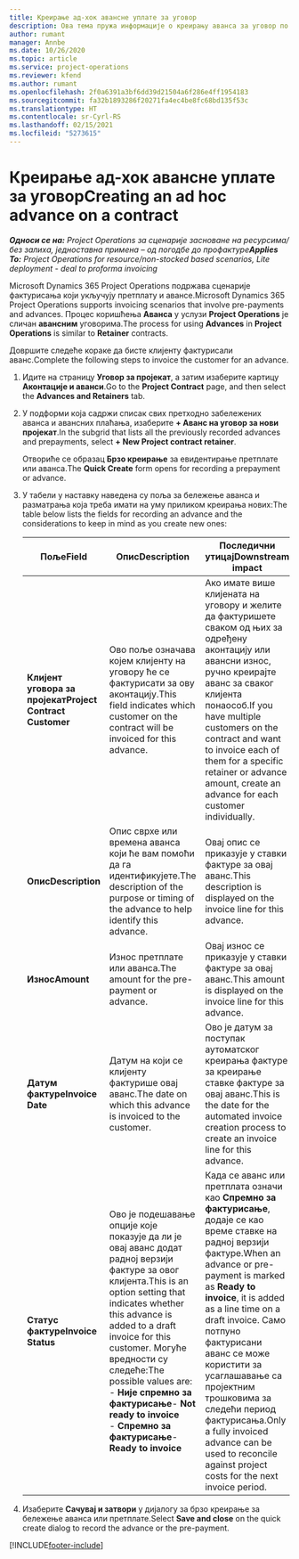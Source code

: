 ```yaml
---
title: Креирање ад-хок авансне уплате за уговор
description: Ова тема пружа информације о креирању аванса за уговор по потреби.
author: rumant
manager: Annbe
ms.date: 10/26/2020
ms.topic: article
ms.service: project-operations
ms.reviewer: kfend
ms.author: rumant
ms.openlocfilehash: 2f0a6391a3bf6dd39d21504a6f286e4ff1954183
ms.sourcegitcommit: fa32b1893286f20271fa4ec4be8fc68bd135f53c
ms.translationtype: HT
ms.contentlocale: sr-Cyrl-RS
ms.lasthandoff: 02/15/2021
ms.locfileid: "5273615"
---
```

# <a name="creating-an-ad-hoc-advance-on-a-contract"></a><span data-ttu-id="618d2-103">Креирање ад-хок авансне уплате за уговор</span><span class="sxs-lookup"><span data-stu-id="618d2-103">Creating an ad hoc advance on a contract</span></span>

<span data-ttu-id="618d2-104">_**Односи се на:** Project Operations за сценарије засноване на ресурсима/без залиха, једноставна примена – од погодбе до профактуре_</span><span class="sxs-lookup"><span data-stu-id="618d2-104">_**Applies To:** Project Operations for resource/non-stocked based scenarios, Lite deployment - deal to proforma invoicing_</span></span>

<span data-ttu-id="618d2-105">Microsoft Dynamics 365 Project Operations подржава сценарије фактурисања који укључују претплату и авансе.</span><span class="sxs-lookup"><span data-stu-id="618d2-105">Microsoft Dynamics 365 Project Operations supports invoicing scenarios that involve pre-payments and advances.</span></span> <span data-ttu-id="618d2-106">Процес коришћења **Аванса** у услузи **Project Operations** је сличан **авансним** уговорима.</span><span class="sxs-lookup"><span data-stu-id="618d2-106">The process for using **Advances** in **Project Operations** is similar to **Retainer** contracts.</span></span> 

<span data-ttu-id="618d2-107">Довршите следеће кораке да бисте клијенту фактурисали аванс.</span><span class="sxs-lookup"><span data-stu-id="618d2-107">Complete the following steps to invoice the customer for an advance.</span></span>

1. <span data-ttu-id="618d2-108">Идите на страницу **Уговор за пројекат**, а затим изаберите картицу **Аконтације и аванси**.</span><span class="sxs-lookup"><span data-stu-id="618d2-108">Go to the **Project Contract** page, and then select the **Advances and Retainers** tab.</span></span>
2. <span data-ttu-id="618d2-109">У подформи која садржи списак свих претходно забележених аванса и авансних плаћања, изаберите **+ Аванс на уговор за нови пројекат**.</span><span class="sxs-lookup"><span data-stu-id="618d2-109">In the subgrid that lists all the previously recorded advances and prepayments, select **+ New Project contract retainer**.</span></span> 

    <span data-ttu-id="618d2-110">Отвориће се образац **Брзо креирање** за евидентирање претплате или аванса.</span><span class="sxs-lookup"><span data-stu-id="618d2-110">The **Quick Create** form opens for recording a prepayment or advance.</span></span>
    
3. <span data-ttu-id="618d2-111">У табели у наставку наведена су поља за бележење аванса и разматрања која треба имати на уму приликом креирања нових:</span><span class="sxs-lookup"><span data-stu-id="618d2-111">The table below lists the fields for recording an advance and the considerations to keep in mind as you create new ones:</span></span>

    | <span data-ttu-id="618d2-112">Поље</span><span class="sxs-lookup"><span data-stu-id="618d2-112">Field</span></span> | <span data-ttu-id="618d2-113">Опис</span><span class="sxs-lookup"><span data-stu-id="618d2-113">Description</span></span> | <span data-ttu-id="618d2-114">Последични утицај</span><span class="sxs-lookup"><span data-stu-id="618d2-114">Downstream impact</span></span> |
    | --- | --- | --- |
    | <span data-ttu-id="618d2-115">**Клијент уговора за пројекат**</span><span class="sxs-lookup"><span data-stu-id="618d2-115">**Project Contract Customer**</span></span> | <span data-ttu-id="618d2-116">Ово поље означава којем клијенту на уговору ће се фактурисати за ову аконтацију.</span><span class="sxs-lookup"><span data-stu-id="618d2-116">This field indicates which customer on the contract will be invoiced for this advance.</span></span> | <span data-ttu-id="618d2-117">Ако имате више клијената на уговору и желите да фактуришете сваком од њих за одређену аконтацију или авансни износ, ручно креирајте аванс за сваког клијента понаособ.</span><span class="sxs-lookup"><span data-stu-id="618d2-117">If you have multiple customers on the contract and want to invoice each of them for a specific retainer or advance amount, create an advance for each customer individually.</span></span> |
    | <span data-ttu-id="618d2-118">**Опис**</span><span class="sxs-lookup"><span data-stu-id="618d2-118">**Description**</span></span> | <span data-ttu-id="618d2-119">Опис сврхе или времена аванса који ће вам помоћи да га идентификујете.</span><span class="sxs-lookup"><span data-stu-id="618d2-119">The description of the purpose or timing of the advance to help identify this advance.</span></span> | <span data-ttu-id="618d2-120">Овај опис се приказује у ставки фактуре за овај аванс.</span><span class="sxs-lookup"><span data-stu-id="618d2-120">This description is displayed on the invoice line for this advance.</span></span> |
    | <span data-ttu-id="618d2-121">**Износ**</span><span class="sxs-lookup"><span data-stu-id="618d2-121">**Amount**</span></span> | <span data-ttu-id="618d2-122">Износ претплате или аванса.</span><span class="sxs-lookup"><span data-stu-id="618d2-122">The amount for the pre-payment or advance.</span></span> | <span data-ttu-id="618d2-123">Овај износ се приказује у ставки фактуре за овај аванс.</span><span class="sxs-lookup"><span data-stu-id="618d2-123">This amount is displayed on the invoice line for this advance.</span></span> |
    | <span data-ttu-id="618d2-124">**Датум фактуре**</span><span class="sxs-lookup"><span data-stu-id="618d2-124">**Invoice Date**</span></span> | <span data-ttu-id="618d2-125">Датум на који се клијенту фактурише овај аванс.</span><span class="sxs-lookup"><span data-stu-id="618d2-125">The date on which this advance is invoiced to the customer.</span></span> | <span data-ttu-id="618d2-126">Ово је датум за поступак аутоматског креирања фактуре за креирање ставке фактуре за овај аванс.</span><span class="sxs-lookup"><span data-stu-id="618d2-126">This is the date for the automated invoice creation process to create an invoice line for this advance.</span></span> |
    | <span data-ttu-id="618d2-127">**Статус фактуре**</span><span class="sxs-lookup"><span data-stu-id="618d2-127">**Invoice Status**</span></span> | <span data-ttu-id="618d2-128">Ово је подешавање опције које показује да ли је овај аванс додат радној верзији фактуре за овог клијента.</span><span class="sxs-lookup"><span data-stu-id="618d2-128">This is an option setting that indicates whether this advance is added to a draft invoice for this customer.</span></span> <span data-ttu-id="618d2-129">Могуће вредности су следеће:</span><span class="sxs-lookup"><span data-stu-id="618d2-129">The possible values are:</span></span></br><span data-ttu-id="618d2-130">- **Није спремно за фактурисање**</span><span class="sxs-lookup"><span data-stu-id="618d2-130">- **Not ready to invoice**</span></span></br><span data-ttu-id="618d2-131">- **Спремно за фактурисање**</span><span class="sxs-lookup"><span data-stu-id="618d2-131">- **Ready to invoice**</span></span> | <span data-ttu-id="618d2-132">Када се аванс или претплата означи као **Спремно за фактурисање**, додаје се као време ставке на радној верзији фактуре.</span><span class="sxs-lookup"><span data-stu-id="618d2-132">When an advance or pre-payment is marked as **Ready to invoice**, it is added as a line time on a draft invoice.</span></span> <span data-ttu-id="618d2-133">Само потпуно фактурисани аванс се може користити за усаглашавање са пројектним трошковима за следећи период фактурисања.</span><span class="sxs-lookup"><span data-stu-id="618d2-133">Only a fully invoiced advance can be used to reconcile against project costs for the next invoice period.</span></span> |

4. <span data-ttu-id="618d2-134">Изаберите **Сачувај и затвори** у дијалогу за брзо креирање за бележење аванса или претплате.</span><span class="sxs-lookup"><span data-stu-id="618d2-134">Select **Save and close** on the quick create dialog to record the advance or the pre-payment.</span></span>


[!INCLUDE[footer-include](../../includes/footer-banner.md)]
